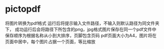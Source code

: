# pictopdf
将图片转换为pdf格式
运行后将提示输入文件路径，不输入则默认路径为同文件夹下，
成功运行后会将路径下所包含的png，jpg格式图片保存在同一个pdf文件中
保存顺序为根据名称从小到大排序，页脚包含页码
pdf页面大小为A4，图片将在页面中居中，每个图片占据一个页面，等比缩放
